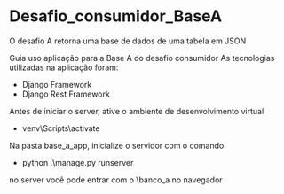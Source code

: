 # Desafio_consumidor_BaseA

O desafio A retorna uma base de dados de uma tabela em JSON

Guia uso aplicação para a Base A do desafio consumidor 
As tecnologias utilizadas na aplicação foram:
 - Django Framework
 - Django Rest Framework

Antes de iniciar o server, ative o ambiente de desenvolvimento virtual
- venv\Scripts\activate

Na pasta base_a_app, inicialize o servidor com o comando
- python .\manage.py runserver

no server você pode entrar com o \banco_a no navegador

